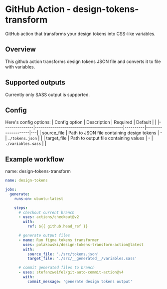 # GitHub Action - design-tokens-transform
GitHub action that transforms your design tokens into CSS-like variables.

## Overview
This github action transforms design tokens JSON file and converts it to file with variables.

## Supported outputs
Currently only SASS output is supported.

## Config
Here's config options:
| Config option | Description                                | Required | Default            |   |
|---------------|--------------------------------------------|----------|--------------------|---|
| source_file   | Path to JSON file containing design tokens | -        | `./tokens.json`    |   |
| target_file   | Path to output file containing values      | -        | `./variables.sass` |   |

## Example workflow
name: design-tokens-transform

```yml
name: design-tokens

jobs:
  generate:
    runs-on: ubuntu-latest

    steps:
      # checkout current branch
      - uses: actions/checkout@v2
        with:
          ref: ${{ github.head_ref }}

      # generate output files
      - name: Run figma tokens transformer
        uses: polakowski/design-tokens-transform-action@latest
        with:
          source_file: './src/tokens.json'
          target_file: './src/__generated__/variables.sass'

      # commit generated files to branch
      - uses: stefanzweifel/git-auto-commit-action@v4
        with:
          commit_message: 'generate design tokens output'
```
